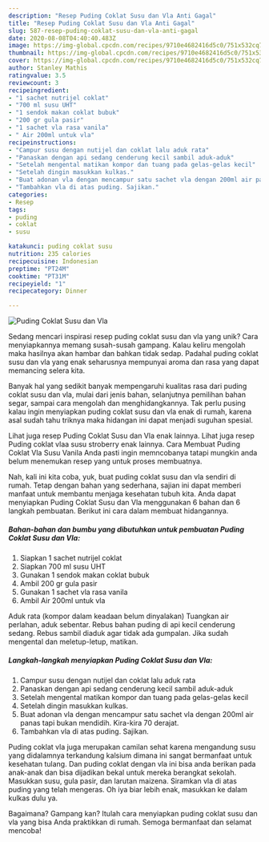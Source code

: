 ```yaml
---
description: "Resep Puding Coklat Susu dan Vla Anti Gagal"
title: "Resep Puding Coklat Susu dan Vla Anti Gagal"
slug: 587-resep-puding-coklat-susu-dan-vla-anti-gagal
date: 2020-08-08T04:40:40.483Z
image: https://img-global.cpcdn.com/recipes/9710e4682416d5c0/751x532cq70/puding-coklat-susu-dan-vla-foto-resep-utama.jpg
thumbnail: https://img-global.cpcdn.com/recipes/9710e4682416d5c0/751x532cq70/puding-coklat-susu-dan-vla-foto-resep-utama.jpg
cover: https://img-global.cpcdn.com/recipes/9710e4682416d5c0/751x532cq70/puding-coklat-susu-dan-vla-foto-resep-utama.jpg
author: Stanley Mathis
ratingvalue: 3.5
reviewcount: 3
recipeingredient:
- "1 sachet nutrijel coklat"
- "700 ml susu UHT"
- "1 sendok makan coklat bubuk"
- "200 gr gula pasir"
- "1 sachet vla rasa vanila"
- " Air 200ml untuk vla"
recipeinstructions:
- "Campur susu dengan nutijel dan coklat lalu aduk rata"
- "Panaskan dengan api sedang cenderung kecil sambil aduk-aduk"
- "Setelah mengental matikan kompor dan tuang pada gelas-gelas kecil"
- "Setelah dingin masukkan kulkas."
- "Buat adonan vla dengan mencampur satu sachet vla dengan 200ml air panas tapi bukan mendidih. Kira-kira 70 derajat."
- "Tambahkan vla di atas puding. Sajikan."
categories:
- Resep
tags:
- puding
- coklat
- susu

katakunci: puding coklat susu 
nutrition: 235 calories
recipecuisine: Indonesian
preptime: "PT24M"
cooktime: "PT31M"
recipeyield: "1"
recipecategory: Dinner

---
```



![Puding Coklat Susu dan Vla](https://img-global.cpcdn.com/recipes/9710e4682416d5c0/751x532cq70/puding-coklat-susu-dan-vla-foto-resep-utama.jpg)

Sedang mencari inspirasi resep puding coklat susu dan vla yang unik? Cara menyiapkannya memang susah-susah gampang. Kalau keliru mengolah maka hasilnya akan hambar dan bahkan tidak sedap. Padahal puding coklat susu dan vla yang enak seharusnya mempunyai aroma dan rasa yang dapat memancing selera kita.

Banyak hal yang sedikit banyak mempengaruhi kualitas rasa dari puding coklat susu dan vla, mulai dari jenis bahan, selanjutnya pemilihan bahan segar, sampai cara mengolah dan menghidangkannya. Tak perlu pusing kalau ingin menyiapkan puding coklat susu dan vla enak di rumah, karena asal sudah tahu triknya maka hidangan ini dapat menjadi suguhan spesial.

Lihat juga resep Puding Coklat Susu dan Vla enak lainnya. Lihat juga resep Puding coklat vlaa susu stroberry enak lainnya. Cara Membuat Puding Coklat Vla Susu Vanila Anda pasti ingin memncobanya tatapi mungkin anda belum menemukan resep yang untuk proses membuatnya.


Nah, kali ini kita coba, yuk, buat puding coklat susu dan vla sendiri di rumah. Tetap dengan bahan yang sederhana, sajian ini dapat memberi manfaat untuk membantu menjaga kesehatan tubuh kita. Anda dapat menyiapkan Puding Coklat Susu dan Vla menggunakan 6 bahan dan 6 langkah pembuatan. Berikut ini cara dalam membuat hidangannya.

<!--inarticleads1-->

##### Bahan-bahan dan bumbu yang dibutuhkan untuk pembuatan Puding Coklat Susu dan Vla:

1. Siapkan 1 sachet nutrijel coklat
1. Siapkan 700 ml susu UHT
1. Gunakan 1 sendok makan coklat bubuk
1. Ambil 200 gr gula pasir
1. Gunakan 1 sachet vla rasa vanila
1. Ambil  Air 200ml untuk vla


Aduk rata (kompor dalam keadaan belum dinyalakan) Tuangkan air perlahan, aduk sebentar. Rebus bahan puding di api kecil cenderung sedang. Rebus sambil diaduk agar tidak ada gumpalan. Jika sudah mengental dan meletup-letup, matikan. 

<!--inarticleads2-->

##### Langkah-langkah menyiapkan Puding Coklat Susu dan Vla:

1. Campur susu dengan nutijel dan coklat lalu aduk rata
1. Panaskan dengan api sedang cenderung kecil sambil aduk-aduk
1. Setelah mengental matikan kompor dan tuang pada gelas-gelas kecil
1. Setelah dingin masukkan kulkas.
1. Buat adonan vla dengan mencampur satu sachet vla dengan 200ml air panas tapi bukan mendidih. Kira-kira 70 derajat.
1. Tambahkan vla di atas puding. Sajikan.


Puding coklat vla juga merupakan camilan sehat karena mengandung susu yang didalamnya terkandung kalsium dimana ini sangat bermanfaat untuk kesehatan tulang. Dan puding coklat dengan vla ini bisa anda berikan pada anak-anak dan bisa dijadikan bekal untuk mereka berangkat sekolah. Masukkan susu, gula pasir, dan larutan maizena. Siramkan vla di atas puding yang telah mengeras. Oh iya biar lebih enak, masukkan ke dalam kulkas dulu ya. 

Bagaimana? Gampang kan? Itulah cara menyiapkan puding coklat susu dan vla yang bisa Anda praktikkan di rumah. Semoga bermanfaat dan selamat mencoba!
